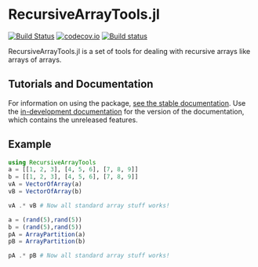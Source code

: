 # RecursiveArrayTools.jl

[![Build Status](https://github.com/SciML/RecursiveArrayTools.jl/workflows/CI/badge.svg)](https://github.com/SciML/RecursiveArrayTools.jl/actions?query=workflow%3ACI)
[![codecov.io](http://codecov.io/github/SciML/RecursiveArrayTools.jl/coverage.svg?branch=master)](http://codecov.io/github/SciML/RecursiveArrayTools.jl?branch=master)
[![Build status](https://badge.buildkite.com/5f39777d009ce94ef1dcf2a4881c68b9fbcaf6f69f1d8b8df2.svg)](https://buildkite.com/julialang/recursivearraytools-dot-jl)

RecursiveArrayTools.jl is a set of tools for dealing with recursive arrays like
arrays of arrays.

## Tutorials and Documentation

For information on using the package,
[see the stable documentation](https://recursivearraytools.sciml.ai/stable/). Use the
[in-development documentation](https://recursivearraytools.sciml.ai/dev/) for the version of
the documentation, which contains the unreleased features.

## Example

```julia
using RecursiveArrayTools
a = [[1, 2, 3], [4, 5, 6], [7, 8, 9]]
b = [[1, 2, 3], [4, 5, 6], [7, 8, 9]]
vA = VectorOfArray(a)
vB = VectorOfArray(b)

vA .* vB # Now all standard array stuff works!

a = (rand(5),rand(5))
b = (rand(5),rand(5))
pA = ArrayPartition(a)
pB = ArrayPartition(b)

pA .* pB # Now all standard array stuff works!
```
